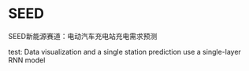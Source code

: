 # SEED
SEED新能源赛道：电动汽车充电站充电需求预测

test: Data visualization and a single station prediction use a single-layer RNN model
